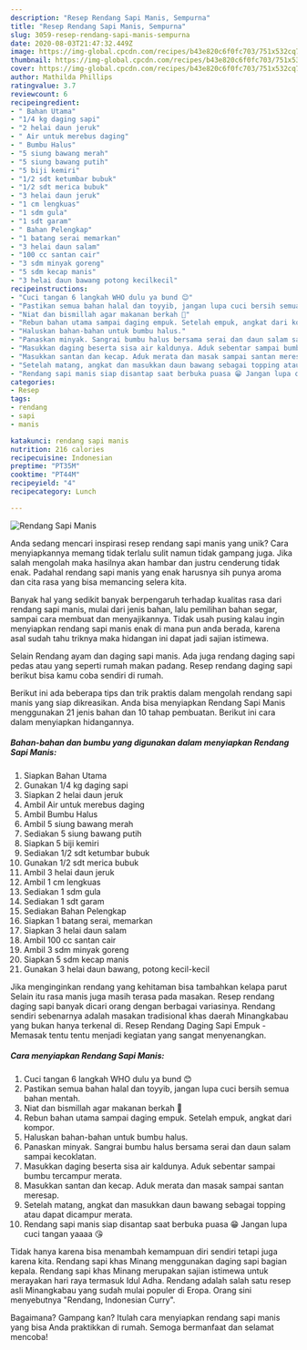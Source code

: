 ```yaml
---
description: "Resep Rendang Sapi Manis, Sempurna"
title: "Resep Rendang Sapi Manis, Sempurna"
slug: 3059-resep-rendang-sapi-manis-sempurna
date: 2020-08-03T21:47:32.449Z
image: https://img-global.cpcdn.com/recipes/b43e820c6f0fc703/751x532cq70/rendang-sapi-manis-foto-resep-utama.jpg
thumbnail: https://img-global.cpcdn.com/recipes/b43e820c6f0fc703/751x532cq70/rendang-sapi-manis-foto-resep-utama.jpg
cover: https://img-global.cpcdn.com/recipes/b43e820c6f0fc703/751x532cq70/rendang-sapi-manis-foto-resep-utama.jpg
author: Mathilda Phillips
ratingvalue: 3.7
reviewcount: 6
recipeingredient:
- " Bahan Utama"
- "1/4 kg daging sapi"
- "2 helai daun jeruk"
- " Air untuk merebus daging"
- " Bumbu Halus"
- "5 siung bawang merah"
- "5 siung bawang putih"
- "5 biji kemiri"
- "1/2 sdt ketumbar bubuk"
- "1/2 sdt merica bubuk"
- "3 helai daun jeruk"
- "1 cm lengkuas"
- "1 sdm gula"
- "1 sdt garam"
- " Bahan Pelengkap"
- "1 batang serai memarkan"
- "3 helai daun salam"
- "100 cc santan cair"
- "3 sdm minyak goreng"
- "5 sdm kecap manis"
- "3 helai daun bawang potong kecilkecil"
recipeinstructions:
- "Cuci tangan 6 langkah WHO dulu ya bund 😊"
- "Pastikan semua bahan halal dan toyyib, jangan lupa cuci bersih semua bahan mentah."
- "Niat dan bismillah agar makanan berkah 🥰"
- "Rebun bahan utama sampai daging empuk. Setelah empuk, angkat dari kompor."
- "Haluskan bahan-bahan untuk bumbu halus."
- "Panaskan minyak. Sangrai bumbu halus bersama serai dan daun salam sampai kecoklatan."
- "Masukkan daging beserta sisa air kaldunya. Aduk sebentar sampai bumbu tercampur merata."
- "Masukkan santan dan kecap. Aduk merata dan masak sampai santan meresap."
- "Setelah matang, angkat dan masukkan daun bawang sebagai topping atau dapat dicampur merata."
- "Rendang sapi manis siap disantap saat berbuka puasa 😁 Jangan lupa cuci tangan yaaaa 😘"
categories:
- Resep
tags:
- rendang
- sapi
- manis

katakunci: rendang sapi manis 
nutrition: 216 calories
recipecuisine: Indonesian
preptime: "PT35M"
cooktime: "PT44M"
recipeyield: "4"
recipecategory: Lunch

---
```



![Rendang Sapi Manis](https://img-global.cpcdn.com/recipes/b43e820c6f0fc703/751x532cq70/rendang-sapi-manis-foto-resep-utama.jpg)

Anda sedang mencari inspirasi resep rendang sapi manis yang unik? Cara menyiapkannya memang tidak terlalu sulit namun tidak gampang juga. Jika salah mengolah maka hasilnya akan hambar dan justru cenderung tidak enak. Padahal rendang sapi manis yang enak harusnya sih punya aroma dan cita rasa yang bisa memancing selera kita.

Banyak hal yang sedikit banyak berpengaruh terhadap kualitas rasa dari rendang sapi manis, mulai dari jenis bahan, lalu pemilihan bahan segar, sampai cara membuat dan menyajikannya. Tidak usah pusing kalau ingin menyiapkan rendang sapi manis enak di mana pun anda berada, karena asal sudah tahu triknya maka hidangan ini dapat jadi sajian istimewa.

Selain Rendang ayam dan daging sapi manis. Ada juga rendang daging sapi pedas atau yang seperti rumah makan padang. Resep rendang daging sapi berikut bisa kamu coba sendiri di rumah.


Berikut ini ada beberapa tips dan trik praktis dalam mengolah rendang sapi manis yang siap dikreasikan. Anda bisa menyiapkan Rendang Sapi Manis menggunakan 21 jenis bahan dan 10 tahap pembuatan. Berikut ini cara dalam menyiapkan hidangannya.

<!--inarticleads1-->

##### Bahan-bahan dan bumbu yang digunakan dalam menyiapkan Rendang Sapi Manis:

1. Siapkan  Bahan Utama
1. Gunakan 1/4 kg daging sapi
1. Siapkan 2 helai daun jeruk
1. Ambil  Air untuk merebus daging
1. Ambil  Bumbu Halus
1. Ambil 5 siung bawang merah
1. Sediakan 5 siung bawang putih
1. Siapkan 5 biji kemiri
1. Sediakan 1/2 sdt ketumbar bubuk
1. Gunakan 1/2 sdt merica bubuk
1. Ambil 3 helai daun jeruk
1. Ambil 1 cm lengkuas
1. Sediakan 1 sdm gula
1. Sediakan 1 sdt garam
1. Sediakan  Bahan Pelengkap
1. Siapkan 1 batang serai, memarkan
1. Siapkan 3 helai daun salam
1. Ambil 100 cc santan cair
1. Ambil 3 sdm minyak goreng
1. Siapkan 5 sdm kecap manis
1. Gunakan 3 helai daun bawang, potong kecil-kecil


Jika menginginkan rendang yang kehitaman bisa tambahkan kelapa parut Selain itu rasa manis juga masih terasa pada masakan. Resep rendang daging sapi banyak dicari orang dengan berbagai variasinya. Rendang sendiri sebenarnya adalah masakan tradisional khas daerah Minangkabau yang bukan hanya terkenal di. Resep Rendang Daging Sapi Empuk - Memasak tentu tentu menjadi kegiatan yang sangat menyenangkan. 

<!--inarticleads2-->

##### Cara menyiapkan Rendang Sapi Manis:

1. Cuci tangan 6 langkah WHO dulu ya bund 😊
1. Pastikan semua bahan halal dan toyyib, jangan lupa cuci bersih semua bahan mentah.
1. Niat dan bismillah agar makanan berkah 🥰
1. Rebun bahan utama sampai daging empuk. Setelah empuk, angkat dari kompor.
1. Haluskan bahan-bahan untuk bumbu halus.
1. Panaskan minyak. Sangrai bumbu halus bersama serai dan daun salam sampai kecoklatan.
1. Masukkan daging beserta sisa air kaldunya. Aduk sebentar sampai bumbu tercampur merata.
1. Masukkan santan dan kecap. Aduk merata dan masak sampai santan meresap.
1. Setelah matang, angkat dan masukkan daun bawang sebagai topping atau dapat dicampur merata.
1. Rendang sapi manis siap disantap saat berbuka puasa 😁 Jangan lupa cuci tangan yaaaa 😘


Tidak hanya karena bisa menambah kemampuan diri sendiri tetapi juga karena kita. Rendang sapi khas Minang menggunakan daging sapi bagian kepala. Rendang sapi khas Minang merupakan sajian istimewa untuk merayakan hari raya termasuk Idul Adha. Rendang adalah salah satu resep asli Minangkabau yang sudah mulai populer di Eropa. Orang sini menyebutnya &#34;Rendang, Indonesian Curry&#34;. 

Bagaimana? Gampang kan? Itulah cara menyiapkan rendang sapi manis yang bisa Anda praktikkan di rumah. Semoga bermanfaat dan selamat mencoba!
